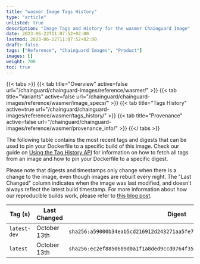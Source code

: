 ```yaml
---
title: "wasmer Image Tags History"
type: "article"
unlisted: true
description: "Image Tags and History for the wasmer Chainguard Image"
date: 2023-06-22T11:07:52+02:00
lastmod: 2023-06-22T11:07:52+02:00
draft: false
tags: ["Reference", "Chainguard Images", "Product"]
images: []
weight: 700
toc: true
---
```


{{< tabs >}}
{{< tab title="Overview" active=false url="/chainguard/chainguard-images/reference/wasmer/" >}}
{{< tab title="Variants" active=false url="/chainguard/chainguard-images/reference/wasmer/image_specs/" >}}
{{< tab title="Tags History" active=true url="/chainguard/chainguard-images/reference/wasmer/tags_history/" >}}
{{< tab title="Provenance" active=false url="/chainguard/chainguard-images/reference/wasmer/provenance_info/" >}}
{{</ tabs >}}

The following table contains the most recent tags and digests that can be used to pin your Dockerfile to a specific build of this image. Check our guide on [Using the Tag History API](/chainguard/chainguard-images/using-the-tag-history-api/) for information on how to fetch all tags from an image and how to pin your Dockerfile to a specific digest.

Please note that digests and timestamps only change when there is a change to the image, even though images are rebuilt every night. The "Last Changed" column indicates when the image was last modified, and doesn't always reflect the latest build timestamp. For more information about how our reproducible builds work, please refer to [this blog post](https://www.chainguard.dev/unchained/reproducing-chainguards-reproducible-image-builds).

| Tag (s)       | Last Changed | Digest                                                                    |
|---------------|--------------|---------------------------------------------------------------------------|
|  `latest-dev` | October 13th | `sha256:a59000b34eab5cd216912d243271aa5fe79348695b1a2a9fa69ebef11f0ab4d5` |
|  `latest`     | October 13th | `sha256:ec2ef8850609d0a1f1a8ded9ccd0764f35ec99dff084d84359eeea67e51b463b` |

